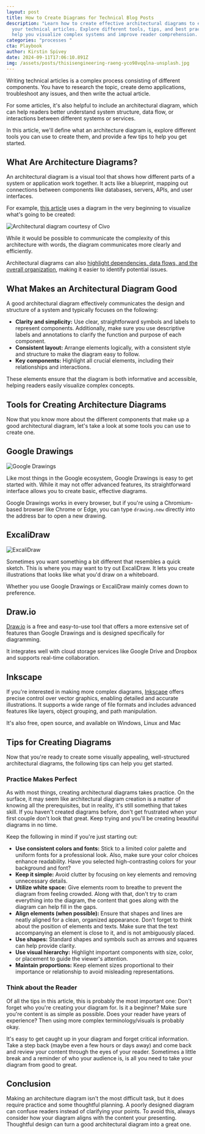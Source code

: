 ```yaml
---
layout: post
title: How to Create Diagrams for Technical Blog Posts
description: "Learn how to create effective architectural diagrams to enhance
  your technical articles. Explore different tools, tips, and best practices to
  help you visualize complex systems and improve reader comprehension. "
categories: "processes "
cta: Playbook
author: Kirstin Spivey
date: 2024-09-11T17:06:10.891Z
img: /assets/posts/thisisengineering-raeng-yco98vqqlna-unsplash.jpg
---
```

Writing technical articles is a complex process consisting of different components. You have to research the topic, create demo applications, troubleshoot any issues, and then write the actual article. 

For some articles, it's also helpful to include an architectural diagram, which can help readers better understand system structure, data flow, or interactions between different systems or services.

In this article, we'll define what an architecture diagram is, explore different tools you can use to create them, and provide a few tips to help you get started. 

## What Are Architecture Diagrams?

An architectural diagram is a visual tool that shows how different parts of a system or application work together. It acts like a blueprint, mapping out connections between components like databases, servers, APIs, and user interfaces. 

For example, [this article](https://www.civo.com/learn/guide-to-build-a-crud-api-with-postgresl-and-node-js-with-openfaas) uses a diagram in the very beginning to visualize what's going to be created:

![Architectural diagram courtesy of [Civo](https://www.civo.com/learn/guide-to-build-a-crud-api-with-postgresl-and-node-js-with-openfaas)](https://civo-com-assets.ams3.digitaloceanspaces.com/content_images/514.blog.png?1576755297)

While it would be possible to communicate the complexity of this architecture with words, the diagram communicates more clearly and efficiently.

Architectural diagrams can also [highlight dependencies, data flows, and the overall organization](https://earthly.dev/blog/nx-monorepos-guide/), making it easier to identify potential issues.

## What Makes an Architectural Diagram Good

A good architectural diagram effectively communicates the design and structure of a system and typically focuses on the following:

* **Clarity and simplicity:** Use clear, straightforward symbols and labels to represent components. Additionally, make sure you use descriptive labels and annotations to clarify the function and purpose of each component.
* **Consistent layout:** Arrange elements logically, with a consistent style and structure to make the diagram easy to follow. 
* **Key components:** Highlight all crucial elements, including their relationships and interactions.

These elements ensure that the diagram is both informative and accessible, helping readers easily visualize complex concepts. 
 
## Tools for Creating Architecture Diagrams

Now that you know more about the different components that make up a good architectural diagram, let's take a look at some tools you can use to create one. 

## Google Drawings

![Google Drawings](https://i.imgur.com/OsqZHiL.png)

Like most things in the Google ecosystem, Google Drawings is easy to get started with. While it may not offer advanced features, its straightforward interface allows you to create basic, effective diagrams. 

Google Drawings works in every browser, but if you're using a Chromium-based browser like Chrome or Edge, you can type `drawing.new` directly into the address bar to open a new drawing. 

## ExcaliDraw

![ExcaliDraw](https://i.imgur.com/bleKxOA.png)

Sometimes you want something a bit different that resembles a quick sketch. This is where you may want to try out ExcaliDraw. It lets you create illustrations that looks like what you'd draw on a whiteboard. 

Whether you use Google Drawings or ExcaliDraw mainly comes down to preference.

## Draw.io

[Draw.io](https://app.diagrams.net/) is a free and easy-to-use tool that offers a more extensive set of features than Google Drawings and is designed specifically for diagramming. 

It integrates well with cloud storage services like Google Drive and Dropbox and supports real-time collaboration. 

## Inkscape

If you're interested in making more complex diagrams, [Inkscape](https://inkscape.org/) offers precise control over vector graphics, enabling detailed and accurate illustrations. It supports a wide range of file formats and includes advanced features like layers, object grouping, and path manipulation. 

It's also free, open source, and available on Windows, Linux and Mac

## Tips for Creating Diagrams

Now that you're ready to create some visually appealing, well-structured architectural diagrams, the following tips can help you get started. 

### Practice Makes Perfect

As with most things, creating architectural diagrams takes practice. On the surface, it may seem like architectural diagram creation is a matter of knowing all the prerequisites, but in reality, it's still something that takes skill. If you haven't created diagrams before, don't get frustrated when your first couple don't look that great. Keep trying and you'll be creating beautiful diagrams in no time.

Keep the following in mind if you're just starting out:

* **Use consistent colors and fonts:** Stick to a limited color palette and uniform fonts for a professional look. Also, make sure your color choices enhance readability. Have you selected high-contrasting colors for your background and font?
* **Keep it simple:** Avoid clutter by focusing on key elements and removing unnecessary details.
* **Utilize white space:** Give elements room to breathe to prevent the diagram from feeling crowded. Along with that, don't try to cram everything into the diagram, the content that goes along with the diagram can help fill in the gaps. 
* **Align elements (when possible):** Ensure that shapes and lines are neatly aligned for a clean, organized appearance. Don't forget to think about the position of elements and texts. Make sure that the text accompanying an element is close to it, and is not ambiguously placed.
* **Use shapes:** Standard shapes and symbols such as arrows and squares can help provide clarity.
* **Use visual hierarchy:** Highlight important components with size, color, or placement to guide the viewer's attention.
* **Maintain proportions:** Keep element sizes proportional to their importance or relationship to avoid misleading representations.

### Think about the Reader

Of all the tips in this article, this is probably the most important one: Don't forget who you're creating your diagram for. Is it a beginner? Make sure you're content is as simple as possible. Does your reader have years of experience? Then using more complex terminology/visuals is probably okay.  

It's easy to get caught up in your diagram and forget critical information. Take a step back (maybe even a few hours or days away) and come back and review your content through the eyes of your reader. Sometimes a little break and a reminder of who your audience is, is all you need to take your diagram from good to great.

## Conclusion

Making an architecture diagram isn't the most difficult task, but it does require practice and some thoughtful planning. A poorly designed diagram can confuse readers instead of clarifying your points. To avoid this, always consider how your diagram aligns with the content your presenting. Thoughtful design can turn a good architectural diagram into a great one.

